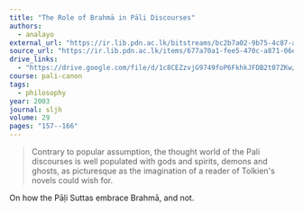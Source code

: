 ```yaml
---
title: "The Role of Brahmā in Pāli Discourses"
authors:
  - analayo
external_url: "https://ir.lib.pdn.ac.lk/bitstreams/bc2b7a02-9b75-4c87-ab85-2f49434e3215/download"
source_url: "https://ir.lib.pdn.ac.lk/items/677a70a1-fee5-470c-a871-06ec89eb957b"
drive_links:
  - "https://drive.google.com/file/d/1c8CEZzvjG9749foP6FkhkJFDB2t07ZKw/view?usp=drivesdk"
course: pali-canon
tags:
  - philosophy
year: 2003
journal: sljh
volume: 29
pages: "157--166"
---
```


> Contrary to popular assumption, the thought world of the Pali discourses is well populated with gods and spirits, demons and ghosts, as picturesque as the imagination of a reader of Tolkien's novels could wish for.

On how the Pāḷi Suttas embrace Brahmā, and not.
